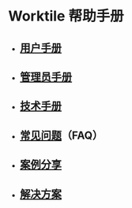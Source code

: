# Worktile 帮助手册

* ## [用户手册](/yong-hu-zhi-nan/yong-hu-zhi-nan.md)
* ## [管理员手册](/yong-hu-zhi-nan/guan-li-yuan-shou-ce.md)
* ## [技术手册](/yong-hu-zhi-nan/ji-zhu-shou-ce.md)
* ## [常见问题](/yong-hu-zhi-nan/chang-jian-wen-ti.md)（FAQ）
* ## [案例分享](/yong-hu-zhi-nan/an-li-fen-4eab26-zui-jia-shi-jian.md)
* ## [解决方案](/yong-hu-zhi-nan/jie-jue-fang-an.md)



